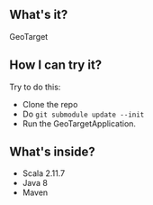 ## What's it?

GeoTarget

## How I can try it?

Try to do this:

* Clone the repo
* Do ```git submodule update --init```
* Run the GeoTargetApplication.

## What's inside? 

* Scala 2.11.7
* Java 8
* Maven
